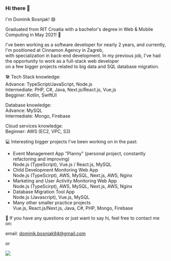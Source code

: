 ### Hi there 👋

I'm Dominik Bosnjak! 😄

Graduated from RIT Croatia with a bachelor's degree in Web & Mobile Computing in May 2021! 🔭

I've been working as a software developer for nearly 2 years, and currently, I'm positioned at Cinnamon Agency in Zagreb,</br>
with specialization in back-end development. In my previous job, I've had the opportunity to work as a full-stack web developer</br>
on a few bigger projects related to big data and SQL database migration.

🛠️ Tech Stack knowledge:</br>
Advance: TypeScript/JavaScript, Node.js</br>
Intermediate: PHP, C#, Java, Next.js/React.js, Vue,js</br>
Begginer: Kotlin, SwiftUI</br>

Database knowledge:</br>
Advance: MySQL</br>
Intermediate: Mongo, Firebase</br>

Cloud services knowledge:</br>
Beginner: AWS (EC2, VPC, S3)</br>

💻 Interesting bigger projects I've been working on in the past:

- Event Management App "Planny" (personal project, constantly refactoring and improving) </br>
  Node.js (TypeScript), Vue.js / React.js, MySQL
- Child Development Monitoring Web App</br>
  Node.js (TypeScirpt), AWS, MySQL, Next.js, AWS, Nginx
- Marketing and User Activity Monitoring Web App</br>
  Node.js (TypeScirpt), AWS, MySQL, Next.js, AWS, Nginx
- Database Migration Tool App</br>
  Node.js (Javascript), Vue.js, MySQL
- Many other smaller practice projects</br>
  Vue.js, React.js/Next.js, Java, C#, PHP, Mongo, Firebase

💬 If you have any questions or just want to say hi, feel free to contact me on:

email: dominik.bosnjak94@gmail.com

or

<img src="https://img.icons8.com/ios-glyphs/30/000000/facebook-new.png"/>
